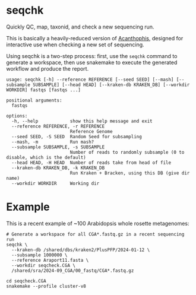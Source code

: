 # seqchk

Quickly QC, map, taxonid, and check a new sequencing run.

This is basically a heavily-reduced version of
[Acanthophis](https://github.com/kdm9/acanthophis), designed for interactive
use when checking a new set of sequencing.

Using seqchk is a two-step process: first, use the `seqchk` command to generate
a workspace, then use snakemake to execute the generated workflow and produce
the report.

```
usage: seqchk [-h] --reference REFERENCE [--seed SEED] [--mash] [--subsample SUBSAMPLE] [--head HEAD] [--kraken-db KRAKEN_DB] [--workdir WORKDIR] fastqs [fastqs ...]

positional arguments:
  fastqs

options:
  -h, --help            show this help message and exit
  --reference REFERENCE, -r REFERENCE
                        Reference Genome
  --seed SEED, -S SEED  Random Seed for subsampling
  --mash, -m            Run mash?
  --subsample SUBSAMPLE, -s SUBSAMPLE
                        Number of reads to randomly subsample (0 to disable, which is the default)
  --head HEAD, -H HEAD  Number of reads take from head of file
  --kraken-db KRAKEN_DB, -k KRAKEN_DB
                        Run Kraken + Bracken, using this DB (give dir name)
  --workdir WORKDIR     Working dir
```

# Example

This is a recent example of ~100 Arabidopsis whole rosette metagenomes:

```
# Generate a workspace for all CGA*.fastq.gz in a recent sequencing run
seqchk \
  --kraken-db /shared/dbs/kraken2/PlusPFP/2024-01-12 \
  --subsample 1000000 \
  --reference Araport11.fasta \
  --workdir seqcheck.CGA \
  /shared/sra/2024-09_CGA/00_fastq/CGA*.fastq.gz 

cd seqcheck.CGA
snakemake --profile cluster-v8
```

